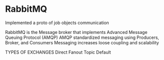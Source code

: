 # RabbitMQ 

Implemented a proto of job objects communication

RabbitMQ is the Message broker that implements Advanced Message Queuing Protocol (AMQP)
AMQP standardized messaging using Producers, Broker, and Consumers
Messaging increases loose coupling and scalability

TYPES OF EXCHANGES
Direct
Fanout
Topic
Default

